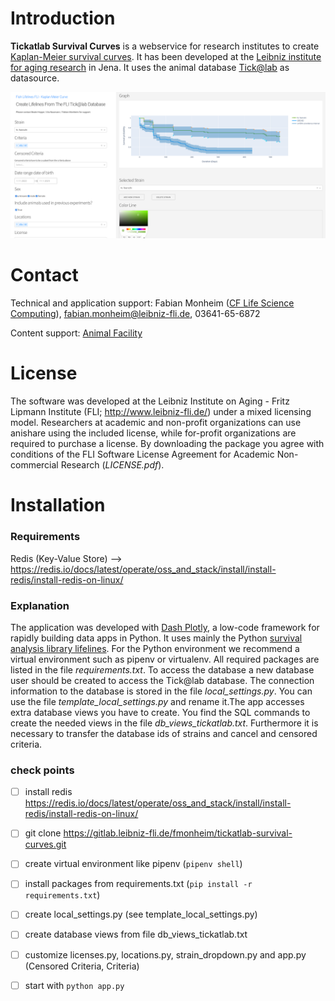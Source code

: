 Introduction
============
**Tickatlab Survival Curves** is a webservice for research institutes to create [Kaplan-Meier survival curves](https://en.wikipedia.org/wiki/Kaplan-Meier_estimator). It has been developed at the [Leibniz institute for aging research](http://www.leibniz-fli.de) in Jena. It uses the animal database [Tick@lab](https://www.a-tune.com/products-services-software/animal-research-facility-software/) as datasource.

![](screenshot.png)

Contact
=======

Technical and application support: Fabian Monheim ([CF Life Science
Computing](https://www.leibniz-fli.de/research/core-facilities-services/cf-life-science-computing)), <fabian.monheim@leibniz-fli.de>, 03641-65-6872

Content support: [Animal Facility](https://www.leibniz-fli.de/research/animal-experiments/animal-facility-fish-1)

License
=======

The software was developed at the Leibniz Institute on Aging - Fritz
Lipmann Institute (FLI; <http://www.leibniz-fli.de/>) under a mixed
licensing model. Researchers at academic and non-profit organizations
can use anishare using the included license, while for-profit
organizations are required to purchase a license. By downloading the
package you agree with conditions of the FLI Software License Agreement
for Academic Non-commercial Research (*LICENSE.pdf*).

Installation 
============

### Requirements
Redis (Key-Value Store) --> https://redis.io/docs/latest/operate/oss_and_stack/install/install-redis/install-redis-on-linux/

### Explanation
The application was developed with [Dash Plotly](https://dash.plotly.com/), a low-code framework for rapidly building data apps in Python. It uses mainly the Python [survival analysis library lifelines](https://lifelines.readthedocs.io/en/latest/). For the Python environment we recommend a virtual environment such as pipenv or virtualenv. All required packages are listed in the file *requirements.txt*. To access the database a new database user should be created to access the Tick@lab database. The connection information to the database is stored in the file *local_settings.py*. You can use the file *template_local_settings.py* and rename it.The app accesses extra database views you have to create. You find the SQL commands to create the needed views in the file *db_views_tickatlab.txt*. Furthermore it is necessary to transfer the database ids of strains and cancel and censored criteria.

### check points
- [ ] install redis https://redis.io/docs/latest/operate/oss_and_stack/install/install-redis/install-redis-on-linux/
- [ ] git clone https://gitlab.leibniz-fli.de/fmonheim/tickatlab-survival-curves.git
- [ ] create virtual environment like pipenv (```pipenv shell```)
- [ ] install packages from requirements.txt (```pip install -r requirements.txt```)
- [ ] create local_settings.py (see template_local_settings.py)
- [ ] create database views from file db_views_tickatlab.txt
- [ ] customize licenses.py, locations.py, strain_dropdown.py and app.py (Censored Criteria, Criteria)
- [ ] start with ```python app.py```


